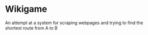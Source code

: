 # Wikigame
An attempt at a system for scraping webpages and trying to find the shortest route from A to B

